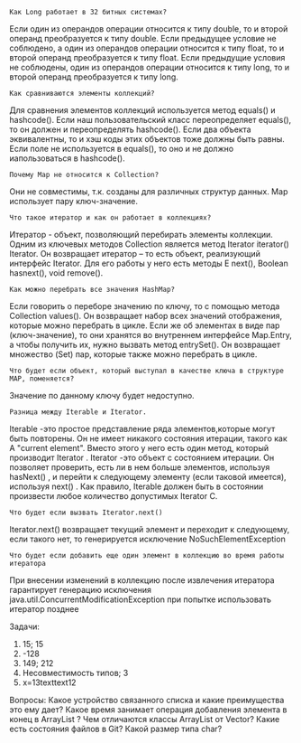     Как Long работает в 32 битных системах?
Если один из операндов операции относится к типу double, то и второй операнд преобразуется к типу double.
Если предыдущее условие не соблюдено, а один из операндов операции относится к типу float, то и второй операнд преобразуется к типу float.
Если предыдущие условия не соблюдены, один из операндов операции относится к типу long, то и второй операнд преобразуется к типу long.

    Как сравниваются элементы коллекций?
Для сравнения элементов коллекций используется метод equals() и hashcode(). Если наш пользовательский класс переопределяет equals(), то он должен и переопределять hashcode(). Если два объекта эквивалентны, то и хэш коды этих объектов тоже должны быть равны. Если поле не используется в equals(), то оно и не должно иапользоваться в hashcode().

    Почему Мар не относится к Collection?
Они не совместимы, т.к. созданы для различных структур данных. Map использует пару ключ-значение.

    Что такое итератор и как он работает в коллекциях?
Итератор  - объект, позволяющий перебирать элементы коллекции. Одним из ключевых методов Collection является метод Iterator <E> iterator() Iterator. Он возвращает итератор – то есть объект, реализующий интерфейс Iterator. Для его работы у него есть методы E next(), Boolean hasnext(), void remove().

    Как можно перебрать все значения HashMap?
Если говорить о переборе значению по ключу, то с помощью метода Collection<V> values(). Он возвращает набор всех значений отображения, которые можно перебрать в цикле.
Если же об элементах в виде пар (ключ-значение), то они  хранятся во внутреннем интерфейсе Map.Entry, а чтобы получить их, нужно вызвать метод entrySet(). Он возвращает множество (Set) пар, которые также можно перебрать в цикле.

    Что будет если объект, который выступал в качестве ключа в структуре MAP, поменяется? 
Значение по данному ключу будет недоступно.

    Разница между Iterable и Iterator.
Iterable -это простое представление ряда элементов,которые могут быть повторены. Он не имеет никакого состояния итерации, такого как A "current element". Вместо этого у него есть один метод, который производит Iterator .
Iterator -это объект с состоянием итерации. Он позволяет проверить, есть ли в нем больше элементов, используя hasNext() , и перейти к следующему элементу (если таковой имеется), используя next() .
Как правило, Iterable должен быть в состоянии произвести любое количество допустимых Iterator С.

    Что будет если вызвать Iterator.next()
Iterator.next() возвращает текущий элемент и переходит к следующему, если такого нет, то генерируется исключение NoSuchElementException

    Что будет если добавить еще один элемент в коллекцию во время работы итератора
При внесении изменений в коллекцию после извлечения итератора гарантирует генерацию исключения java.util.ConcurrentModificationException при попытке использовать итератор позднее

Задачи:
1)	15; 15
2)	-128
3)	149; 212
4)	Несовместимость типов; 3
5)	х=13texttext12

Вопросы:
Какое устройство связанного списка и какие преимущества это ему дает?
Какое время занимает операция добавления элемента в конец в ArrayList ?
Чем отличаются классы ArrayList от Vector?
Какие есть состояния файлов в Git?
Какой размер типа char?

